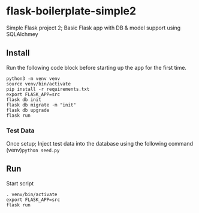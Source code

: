 # flask-boilerplate-simple2
Simple Flask project 2; Basic Flask app with DB & model support using SQLAlchmey 

## Install
Run the following code block before starting up the app for the first time.
```
python3 -m venv venv
source venv/bin/activate
pip install -r requirements.txt
export FLASK_APP=src
flask db init
flask db migrate -m "init"
flask db upgrade
flask run
```
### Test Data
Once setup; Inject test data into the database using the following command
(venv)`python seed.py`

## Run
Start script
```
. venv/bin/activate
export FLASK_APP=src
flask run
```